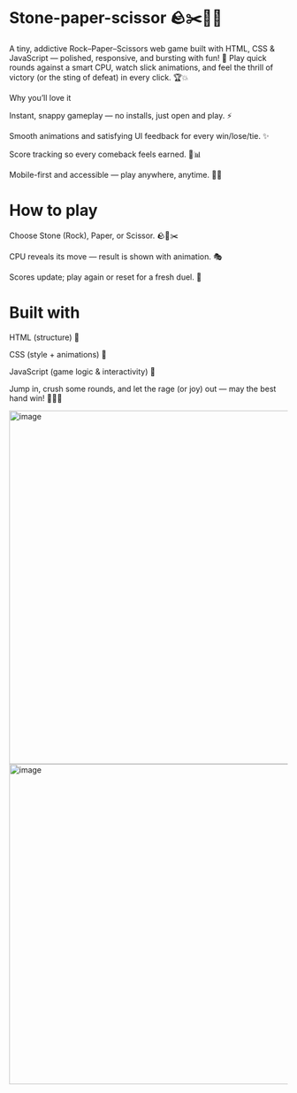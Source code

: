 # Stone-paper-scissor 🪨✂️📄🔥

A tiny, addictive Rock–Paper–Scissors web game built with HTML, CSS & JavaScript — polished, responsive, and bursting with fun! 🎉 Play quick rounds against a smart CPU, watch slick animations, and feel the thrill of victory (or the sting of defeat) in every click. 🏆💥

Why you’ll love it

Instant, snappy gameplay — no installs, just open and play. ⚡

Smooth animations and satisfying UI feedback for every win/lose/tie. ✨

Score tracking so every comeback feels earned. 🔁📊

Mobile-first and accessible — play anywhere, anytime. 📱🌐

# How to play

Choose Stone (Rock), Paper, or Scissor. 🪨📄✂️

CPU reveals its move — result is shown with animation. 🎭

Scores update; play again or reset for a fresh duel. 🔄

# Built with

HTML (structure) 🧱

CSS (style + animations) 🎨

JavaScript (game logic & interactivity) 🧠

Jump in, crush some rounds, and let the rage (or joy) out — may the best hand win! 🙌🔥✨











<img width="1005" height="639" alt="image" src="https://github.com/user-attachments/assets/9a2c5d40-7751-438a-a523-2c32a38ba309" />
<img width="1005" height="579" alt="image" src="https://github.com/user-attachments/assets/97e70b6a-5d28-4426-ac90-2d06f6b2bbe7" />
